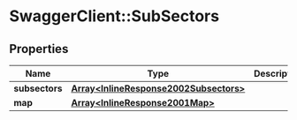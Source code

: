 # SwaggerClient::SubSectors

## Properties
Name | Type | Description | Notes
------------ | ------------- | ------------- | -------------
**subsectors** | [**Array&lt;InlineResponse2002Subsectors&gt;**](InlineResponse2002Subsectors.md) |  | [optional] 
**map** | [**Array&lt;InlineResponse2001Map&gt;**](InlineResponse2001Map.md) |  | [optional] 


